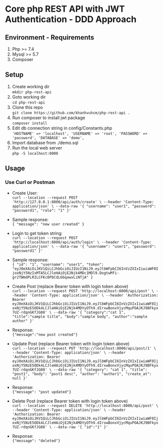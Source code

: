 # Core php REST API with JWT Authentication - DDD Approach
## Environment - Requirements
1. Php >= 7.4
2. Mysql >= 5.7
3. Composer
## Setup
1. Create working dir\
`mkdir php-rest-api`
2. Goto working dir\
`cd php-rest-api`
3. Clone this repo\
`git clone https://github.com/khanhvuhcm/php-rest-api .`
4. Run composer to install jwt package\
`composer install`
5. Edit db connection string in config/Constants.php\
`'HOSTNAME' => 'localhost',
        'USERNAME' => 'root',
        'PASSWORD' => 'password',
        'DATABASE' => 'demo',`
6. Import database from ./demo.sql
5. Run the local web server\
`php -S localhost:8000`
## Usage
### Use Curl or Postman
- Create User:\
`curl --location --request POST 'http://127.0.0.1:8000/api/auth/create' \
--header 'Content-Type: application/json' \
--data-raw '{
    "username": "user1",
    "password": "password1",
    "role": "1"
}'`
- Sample response:\
`{
    "message": "new user created"
}`

- Login to get token string:\
`curl --location --request POST 'http://localhost:8000/api/auth/login' \
--header 'Content-Type: application/json' \
--data-raw '{
    "username": "user1",
    "password": "password1"
}'`
- Sample response:\
`{
    "id": "1",
    "username": "user1",
    "token": "eyJ0eXAiOiJKV1QiLCJhbGciOiJIUzI1NiJ9.eyJlbWFpbCI6InVzZXIxIiwiaWF0IjoxNjY5NzIxMTA5LCJleHAiOjE2Njk4MDc1MDl9.DogtwMfi-gr2TWmdPLRILCFKc8PbCdL6bqawxLiNTjA"
}`

- Create Post (replace Bearer token with login token above)\
`curl --location --request POST 'http://localhost:8000/api/post' \
--header 'Content-Type: application/json' \
--header 'Authorization: Bearer eyJ0eXAiOiJKV1QiLCJhbGciOiJIUzI1NiJ9.eyJlbWFpbCI6InVzZXIxIiwiaWF0IjoxNjY5NzE5ODk4LCJleHAiOjE2Njk4MDYyOTh9.dIrxwBonxVjycMquPOAJKJ9BFkyx7UZ-rdqnGKfJG08' \
--data-raw '{
    "category":"cat 1",
    "title":"sample title",
    "body":"sample body",
    "author":"sample author"
}'`
- Response:\
`{"message":"new post created"}`

- Update Post (replace Bearer token with login token above)\
`curl --location --request PUT 'http://localhost:8000/api/post/1' \
--header 'Content-Type: application/json' \
--header 'Authorization: Bearer eyJ0eXAiOiJKV1QiLCJhbGciOiJIUzI1NiJ9.eyJlbWFpbCI6InVzZXIxIiwiaWF0IjoxNjY5NzE5ODk4LCJleHAiOjE2Njk4MDYyOTh9.dIrxwBonxVjycMquPOAJKJ9BFkyx7UZ-rdqnGKfJG08' \
--data-raw '{
    "category": "cat 1",
    "title": "post1",
    "body": "post1 desc",
    "author": "author1",
    "create_at": null
}'`
- Response:\
`{"message": "post updated"}`

- Delete Post (replace Bearer token with login token above)\
`curl --location --request DELETE 'http://localhost:8000/api/post' \
--header 'Content-Type: application/json' \
--header 'Authorization: Bearer eyJ0eXAiOiJKV1QiLCJhbGciOiJIUzI1NiJ9.eyJlbWFpbCI6InVzZXIxIiwiaWF0IjoxNjY5NzE5ODk4LCJleHAiOjE2Njk4MDYyOTh9.dIrxwBonxVjycMquPOAJKJ9BFkyx7UZ-rdqnGKfJG08' \
--data-raw '{
    "id":"1"
}'`
- Response:\
`{"message": "deleted"}`